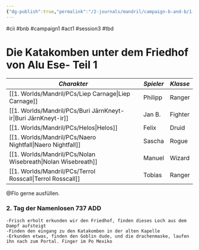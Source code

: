 ```yaml
---
{"dg-publish":true,"permalink":"/2-journals/mandril/campaign-b-and-b/1-act/2022-04-17/"}
---
```


#cii #bnb #campaign1 #act1 #session3 #tbd

# Die Katakomben unter dem Friedhof von Alu Ese- Teil 1

| *Charakter* | *Spieler* | *Klasse* |
| ----------- | ----------- | ----------- |
| [[1. Worlds/Mandril/PCs/Liep Carnage\|Liep Carnage]] | Philipp | Ranger |
| [[1. Worlds/Mandril/PCs/Buri JārnKneyt-ir\|Buri JārnKneyt-ir]] | Jan B. | Fighter |
| [[1. Worlds/Mandril/PCs/Helos\|Helos]] | Felix | Druid |
| [[1. Worlds/Mandril/PCs/Naero Nightfall\|Naero Nightfall]] | Sascha | Rogue |
| [[1. Worlds/Mandril/PCs/Nolan Wisebreath\|Nolan Wisebreath]] | Manuel | Wizard |
| [[1. Worlds/Mandril/PCs/Terrol Rosscall\|Terrol Rosscall]] | Tobias | Ranger |



@Flo  gerne ausfüllen.
### 2. Tag der Namenlosen 737 ADD

	-Frisch erholt erkunden wir den Friedhof, finden dieses Loch aus dem Dampf aufsteigt
	-Finden den eingang zu den Katakomben in der alten Kapelle
	-Erkunden etwas, finden den Goblin dude, und die drachenmaske, laufen ihn nach zum Portal. Finger im Po Mexiko


